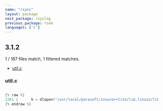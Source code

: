 ```yaml
---
name: "rsync"
layout: package
next_package: rsyslog
previous_package: rsem
languages: ['c']
---
```

## 3.1.2
1 / 187 files match, 1 filtered matches.

 - [util.c](#utilc)

### util.c

```c

{% raw %}
1361 | 		h = dlopen("/usr/local/parasoft/insure++lite/lib.linux2/libinsure.so", RTLD_LAZY);
{% endraw %}

```